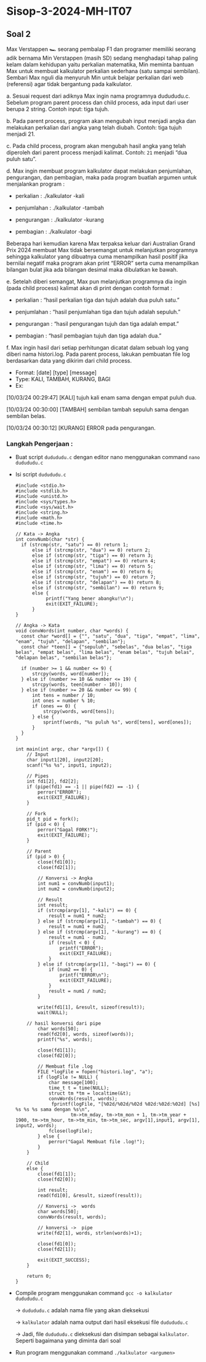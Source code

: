 # Sisop-3-2024-MH-IT07

## Soal 2
Max Verstappen 🏎️ seorang pembalap F1 dan programer memiliki seorang adik bernama Min Verstappen (masih SD) sedang menghadapi tahap paling kelam dalam kehidupan yaitu perkalian matematika, Min meminta bantuan Max untuk membuat kalkulator perkalian sederhana (satu sampai sembilan). Sembari Max nguli dia menyuruh Min untuk belajar perkalian dari web (referensi) agar tidak bergantung pada kalkulator.

a. Sesuai request dari adiknya Max ingin nama programnya dudududu.c. Sebelum program parent process dan child process, ada input dari user berupa 2 string. Contoh input: tiga tujuh.

b. Pada parent process, program akan mengubah input menjadi angka dan melakukan perkalian dari angka yang telah diubah. Contoh: tiga tujuh menjadi 21. 

c. Pada child process, program akan mengubah hasil angka yang telah diperoleh dari parent process menjadi kalimat. Contoh: `21` menjadi “dua puluh satu”.

d. Max ingin membuat program kalkulator dapat melakukan penjumlahan, pengurangan, dan pembagian, maka pada program buatlah argumen untuk menjalankan program :

- perkalian	: ./kalkulator -kali

- penjumlahan	: ./kalkulator -tambah

- pengurangan	: ./kalkulator -kurang

- pembagian	: ./kalkulator -bagi

Beberapa hari kemudian karena Max terpaksa keluar dari Australian Grand Prix 2024 membuat Max tidak bersemangat untuk melanjutkan programnya sehingga kalkulator yang dibuatnya cuma menampilkan hasil positif jika bernilai negatif maka program akan print “ERROR” serta cuma menampilkan bilangan bulat jika ada bilangan desimal maka dibulatkan ke bawah. 

e. Setelah diberi semangat, Max pun melanjutkan programnya dia ingin (pada child process) kalimat akan di print dengan contoh format :

- perkalian	: “hasil perkalian tiga dan tujuh adalah dua puluh satu.”

- penjumlahan	: “hasil penjumlahan tiga dan tujuh adalah sepuluh.”

- pengurangan	: “hasil pengurangan tujuh dan tiga adalah empat.”

- pembagian	: “hasil pembagian tujuh dan tiga adalah dua.”

f. Max ingin hasil dari setiap perhitungan dicatat dalam sebuah log yang diberi nama histori.log. Pada parent process, lakukan pembuatan file log berdasarkan data yang dikirim dari child process.

- Format: [date] [type] [message]
- Type: KALI, TAMBAH, KURANG, BAGI
- Ex:

[10/03/24 00:29:47] [KALI] tujuh kali enam sama dengan empat puluh dua.

[10/03/24 00:30:00] [TAMBAH] sembilan tambah sepuluh sama dengan sembilan belas.

[10/03/24 00:30:12] [KURANG] ERROR pada pengurangan.

### Langkah Pengerjaan : 
- Buat script `dudududu.c` dengan editor nano menggunakan command `nano dudududu.c`
- Isi script `dudududu.c`
  ```
  #include <stdio.h>
  #include <stdlib.h>
  #include <unistd.h>
  #include <sys/types.h>
  #include <sys/wait.h>
  #include <string.h>
  #include <math.h>
  #include <time.h>

  // Kata -> Angka
  int convNumb(char *str) {
    if (strcmp(str, "satu") == 0) return 1;
        else if (strcmp(str, "dua") == 0) return 2;
        else if (strcmp(str, "tiga") == 0) return 3;
        else if (strcmp(str, "empat") == 0) return 4;
        else if (strcmp(str, "lima") == 0) return 5;
        else if (strcmp(str, "enam") == 0) return 6;
        else if (strcmp(str, "tujuh") == 0) return 7;
        else if (strcmp(str, "delapan") == 0) return 8;
        else if (strcmp(str, "sembilan") == 0) return 9;
        else {
             printf("Yang bener abangku!\n");
             exit(EXIT_FAILURE);
        }
  }

  // Angka -> Kata
  void convWords(int number, char *words) {
    const char *word[] = {"", "satu", "dua", "tiga", "empat", "lima", "enam", "tujuh", "delapan", "sembilan"};
    const char *teen[] = {"sepuluh", "sebelas", "dua belas", "tiga belas", "empat belas", "lima belas", "enam belas", "tujuh belas", "delapan belas", "sembilan belas"};

    if (number >= 1 && number <= 9) {
        strcpy(words, word[number]);
    } else if (number >= 10 && number <= 19) {
        strcpy(words, teen[number - 10]);
    } else if (number >= 20 && number <= 99) {
        int tens = number / 10;
        int ones = number % 10;
        if (ones == 0) {
            strcpy(words, word[tens]);
        } else {
            sprintf(words, "%s puluh %s", word[tens], word[ones]);
        }
    }
  }

  int main(int argc, char *argv[]) {
      // Input
      char input1[20], input2[20];
      scanf("%s %s", input1, input2);

      // Pipes
      int fd1[2], fd2[2];
      if (pipe(fd1) == -1 || pipe(fd2) == -1) {
          perror("ERROR");
          exit(EXIT_FAILURE);
      }

      // Fork
      pid_t pid = fork();
      if (pid < 0) {
          perror("Gagal FORK!");
          exit(EXIT_FAILURE);
      }

      // Parent 
      if (pid > 0) {
          close(fd1[0]);
          close(fd2[1]);

          // Konversi -> Angka
          int num1 = convNumb(input1);
          int num2 = convNumb(input2);

          // Result
          int result;
          if (strcmp(argv[1], "-kali") == 0) {
              result = num1 * num2;
          } else if (strcmp(argv[1], "-tambah") == 0) {
              result = num1 + num2;
          } else if (strcmp(argv[1], "-kurang") == 0) {
              result = num1 - num2;
              if (result < 0) {
                  printf("ERROR");
                  exit(EXIT_FAILURE);
              }
          } else if (strcmp(argv[1], "-bagi") == 0) {
              if (num2 == 0) {
                  printf("ERROR\n");
                  exit(EXIT_FAILURE);
              }
              result = num1 / num2;
          }

          write(fd1[1], &result, sizeof(result));
          wait(NULL);

	  // hasil konversi dari pipe
          char words[50];
          read(fd2[0], words, sizeof(words));
          printf("%s", words);

          close(fd1[1]);
          close(fd2[0]);

          // Membuat file .log
          FILE *logFile = fopen("histori.log", "a");
          if (logFile != NULL) {
              char message[100];
              time_t t = time(NULL);
              struct tm *tm = localtime(&t);
              convWords(result, words);
               fprintf(logFile, "[%02d/%02d/%02d %02d:%02d:%02d] [%s] %s %s %s sama dengan %s\n",
                      tm->tm_mday, tm->tm_mon + 1, tm->tm_year + 1900, tm->tm_hour, tm->tm_min, tm->tm_sec, argv[1],input1, argv[1], input2, words);
              fclose(logFile);
          } else {
              perror("Gagal Membuat file .log!");
          }
      }

      // Child
      else {
          close(fd1[1]);
          close(fd2[0]);

          int result;
          read(fd1[0], &result, sizeof(result));

          // Konversi ->  words
          char words[50];
          convWords(result, words);

          // konversi ->  pipe
          write(fd2[1], words, strlen(words)+1);

          close(fd1[0]);
          close(fd2[1]);

          exit(EXIT_SUCCESS);
      }

      return 0;
  }

- Compile program menggunakan command `gcc -o kalkulator dudududu.c`
  
  -> `dudududu.c` adalah nama file yang akan dieksekusi
  
  -> `kalkulator` adalah nama output dari hasil eksekusi file `dudududu.c`
  
  -> Jadi, file `dudududu.c` dieksekusi dan disimpan sebagai `kalkulator`. Seperti bagaimana yang diminta dari soal

- Run program menggunakan command `./kalkulator <argumen>`
